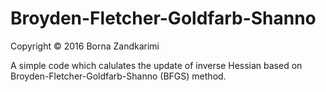 # Broyden-Fletcher-Goldfarb-Shanno

Copyright &copy; 2016 Borna Zandkarimi  

A simple code which calulates the update of inverse Hessian based on Broyden-Fletcher-Goldfarb-Shanno (BFGS) method.
